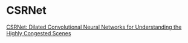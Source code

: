 # CSRNet
[CSRNet: Dilated Convolutional Neural Networks for Understanding the Highly Congested Scenes](https://arxiv.org/abs/1802.10062)
